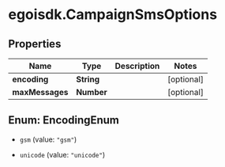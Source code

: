 # egoisdk.CampaignSmsOptions

## Properties

Name | Type | Description | Notes
------------ | ------------- | ------------- | -------------
**encoding** | **String** |  | [optional] 
**maxMessages** | **Number** |  | [optional] 



## Enum: EncodingEnum


* `gsm` (value: `"gsm"`)

* `unicode` (value: `"unicode"`)




